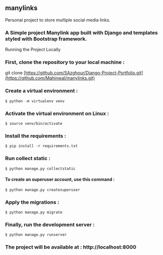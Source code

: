 ## manylinks

Personal project to store multiple social media links.
### A Simple project Manylink app built with Django and templates styled with Bootstrap framework.

Running the Project Locally
### First, clone the repository to your local machine :
git clone [https://github.com/SAzghour/Django-Project-Portfolio.git](https://github.com/Mahinwal/manylinks.git)

### Create a virtual environment :
```$ python -m virtualenv venv```

### Activate the virtual environment on Linux :
```$ source venv/bin/activate```

### Install the requirements :
```$ pip install -r requirements.txt```

### Run collect static :
```$ python manage.py collectstatic```

#### To create an superuser account, use this command :
```$ python manage.py createsuperuser```
### Apply the migrations :
```$ python manage.py migrate```
### Finally, run the development server :
```$ python manage.py runserver```

### The project will be available at : http://localhost:8000
